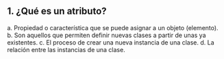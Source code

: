 ## 1. ¿Qué es un atributo?

a. Propiedad o característica que se puede asignar a un objeto (elemento).
b. Son aquellos que permiten definir nuevas clases a partir de unas ya existentes.
c. El proceso de crear una nueva instancia de una clase.
d. La relación entre las instancias de una clase.